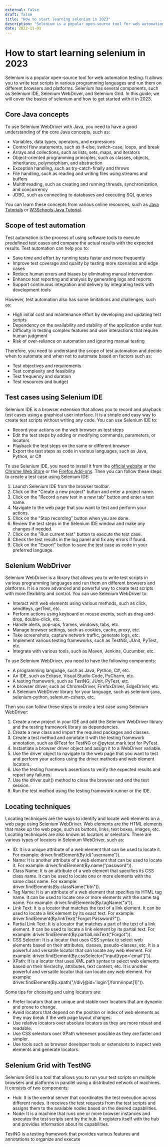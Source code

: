 ```yaml
---
external: false
draft: false
title: "How to start learning selenium in 2023"
description: "Selenium is a popular open-source tool for web automation testing. "
date: 2022-11-01
---
```

# How to start learning selenium in 2023

Selenium is a popular open-source tool for web automation testing. It allows you to write test scripts in various programming languages and run them on different browsers and platforms. Selenium has several components, such as Selenium IDE, Selenium WebDriver, and Selenium Grid. In this guide, we will cover the basics of selenium and how to get started with it in 2023.

## Core Java concepts

To use Selenium WebDriver with Java, you need to have a good understanding of the core Java concepts, such as:

- Variables, data types, operators, and expressions
- Control flow statements, such as if-else, switch-case, loops, and break
- Arrays and collections, such as lists, sets, maps, and iterators
- Object-oriented programming principles, such as classes, objects, inheritance, polymorphism, and abstraction
- Exception handling, such as try-catch-finally and throws
- File handling, such as reading and writing files using streams and buffers
- Multithreading, such as creating and running threads, synchronization, and concurrency
- JDBC, such as connecting to databases and executing SQL queries

You can learn these concepts from various online resources, such as [Java Tutorials](https://docs.oracle.com/javase/tutorial/) or [W3Schools Java Tutorial](https://www.w3schools.com/java/).

## Scope of test automation

Test automation is the process of using software tools to execute predefined test cases and compare the actual results with the expected results. Test automation can help you to:

- Save time and effort by running tests faster and more frequently
- Improve test coverage and quality by testing more scenarios and edge cases
- Reduce human errors and biases by eliminating manual intervention
- Enhance test reporting and analysis by generating logs and reports
- Support continuous integration and delivery by integrating tests with development tools

However, test automation also has some limitations and challenges, such as:

- High initial cost and maintenance effort by developing and updating test scripts
- Dependency on the availability and stability of the application under test
- Difficulty in testing complex features and user interactions that require human judgment
- Risk of over-reliance on automation and ignoring manual testing

Therefore, you need to understand the scope of test automation and decide when to automate and when not to automate based on factors such as:

- Test objectives and requirements
- Test complexity and feasibility
- Test frequency and duration
- Test resources and budget

## Test cases using Selenium IDE

Selenium IDE is a browser extension that allows you to record and playback test cases using a graphical user interface. It is a simple and easy way to create test scripts without writing any code. You can use Selenium IDE to:

- Record your actions on the web browser as test steps
- Edit the test steps by adding or modifying commands, parameters, or locators
- Playback the test steps on the same or different browser
- Export the test steps as code in various languages, such as Java, Python, or C#

To use Selenium IDE, you need to install it from the [official website](https://www.selenium.dev/selenium-ide/) or the [Chrome Web Store](https://chrome.google.com/webstore/detail/selenium-ide/mooikfkahbdckldjjndioackbalphokd) or the [Firefox Add-ons](https://addons.mozilla.org/en-US/firefox/addon/selenium-ide/). Then you can follow these steps to create a test case using Selenium IDE:

1. Launch Selenium IDE from the browser toolbar.
2. Click on the "Create a new project" button and enter a project name.
3. Click on the "Record a new test in a new tab" button and enter a test name.
4. Navigate to the web page that you want to test and perform your actions.
5. Click on the "Stop recording" button when you are done.
6. Review the test steps in the Selenium IDE window and make any changes if needed.
7. Click on the "Run current test" button to execute the test case.
8. Check the test results in the log panel and fix any errors if found.
9. Click on the "Export" button to save the test case as code in your preferred language.

## Selenium WebDriver

Selenium WebDriver is a library that allows you to write test scripts in various programming languages and run them on different browsers and platforms. It is a more advanced and powerful way to create test scripts with more flexibility and control. You can use Selenium WebDriver to:

- Interact with web elements using various methods, such as click, sendKeys, getText, etc.
- Perform actions using keyboard or mouse events, such as drag-and-drop, double-click, etc.
- Handle alerts, pop-ups, frames, windows, tabs, etc.
- Manage browser settings, such as cookies, cache, proxy, etc.
- Take screenshots, capture network traffic, generate logs, etc.
- Implement various testing frameworks, such as TestNG, JUnit, PyTest, etc.
- Integrate with various tools, such as Maven, Jenkins, Cucumber, etc.

To use Selenium WebDriver, you need to have the following components:

- A programming language, such as Java, Python, C#, etc.
- An IDE, such as Eclipse, Visual Studio Code, PyCharm, etc.
- A testing framework, such as TestNG, JUnit, PyTest, etc.
- A browser driver, such as ChromeDriver, FirefoxDriver, EdgeDriver, etc.
- A Selenium WebDriver library for your language, such as selenium-java, selenium-python, selenium-csharp, etc.

Then you can follow these steps to create a test case using Selenium WebDriver:

1. Create a new project in your IDE and add the Selenium WebDriver library and the testing framework library as dependencies.
2. Create a new class and import the required packages and classes.
3. Create a test method and annotate it with the testing framework annotation, such as @Test for TestNG or @pytest.mark.test for PyTest.
4. Instantiate a browser driver object and assign it to a WebDriver variable.
5. Use the driver object to navigate to the web page that you want to test and perform your actions using the driver methods and web element locators.
6. Use the testing framework assertions to verify the expected results and report any failures.
7. Use the driver.quit() method to close the browser and end the test session.
8. Run the test method using the testing framework runner or the IDE.

## Locating techniques

Locating techniques are the ways to identify and locate web elements on a web page using Selenium WebDriver. Web elements are the HTML elements that make up the web page, such as buttons, links, text boxes, images, etc. Locating techniques are also known as locators or selectors. There are various types of locators in Selenium WebDriver, such as:

- ID: It is a unique attribute of a web element that can be used to locate it. For example: driver.findElement(By.id("username")).
- Name: It is another attribute of a web element that can be used to locate it. For example: driver.findElement(By.name("password")).
- Class Name: It is an attribute of a web element that specifies its CSS class name. It can be used to locate one or more elements with the same class name. For example: driver.findElements(By.className("btn")).
- Tag Name: It is an attribute of a web element that specifies its HTML tag name. It can be used to locate one or more elements with the same tag name. For example: driver.findElements(By.tagName("a")).
- Link Text: It is a locator that matches the text of a link element. It can be used to locate a link element by its exact text. For example: driver.findElement(By.linkText("Forgot Password?")).
- Partial Link Text: It is a locator that matches a part of the text of a link element. It can be used to locate a link element by its partial text. For example: driver.findElement(By.partialLinkText("Forgot")).
- CSS Selector: It is a locator that uses CSS syntax to select web elements based on their attributes, classes, pseudo-classes, etc. It is a powerful and versatile locator that can locate any web element. For example: driver.findElement(By.cssSelector("input[type='email']")).
- XPath: It is a locator that uses XML path syntax to select web elements based on their hierarchy, attributes, text content, etc. It is another powerful and versatile locator that can locate any web element. For example: driver.findElement(By.xpath("//div[@id='login']/form/input[1]")).

Some tips for choosing and using locators are:

- Prefer locators that are unique and stable over locators that are dynamic and prone to change.
- Avoid locators that depend on the position or index of web elements as they may break if the web page layout changes.
- Use relative locators over absolute locators as they are more robust and readable.
- Use CSS selectors over XPath whenever possible as they are faster and simpler.
- Use tools such as browser developer tools or extensions to inspect web elements and generate locators.

## Selenium Grid with TestNG

Selenium Grid is a tool that allows you to run your test scripts on multiple browsers and platforms in parallel using a distributed network of machines. It consists of two components:

- Hub: It is the central server that coordinates the test execution across different nodes. It receives the test requests from the test scripts and assigns them to the available nodes based on the desired capabilities.
- Node: It is a machine that runs one or more browser instances and executes the test scripts sent by the hub. It registers itself with the hub and provides information about its capabilities.

TestNG is a testing framework that provides various features and annotations to organize and execute